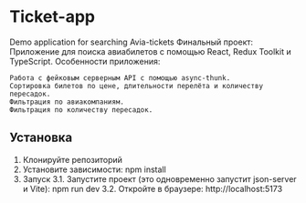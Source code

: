 # Ticket-app
 Demo application for searching Avia-tickets
 Финальный проект: Приложение для поиска авиабилетов с помощью React, Redux Toolkit и TypeScript.
 Особенности приложения:

    Работа с фейковым серверным API с помощью async-thunk.
    Сортировка билетов по цене, длительности перелёта и количеству пересадок.
    Фильтрация по авиакомпаниям.
    Фильтрация по количеству пересадок.


## Установка

1. Клонируйте репозиторий
2. Установите зависимости:
npm install
3. Запуск
    3.1. Запустите проект (это одновременно запустит json-server и Vite):
        npm run dev
    3.2. Откройте в браузере: 
        http://localhost:5173